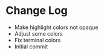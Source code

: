 # Change Log

- Make highlight colors not opaque
- Adjust some colors
- Fix terminal colors
- Initial commit
